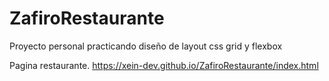 # ZafiroRestaurante

Proyecto personal practicando
diseño de layout
css grid y flexbox



Pagina restaurante.
https://xein-dev.github.io/ZafiroRestaurante/index.html
